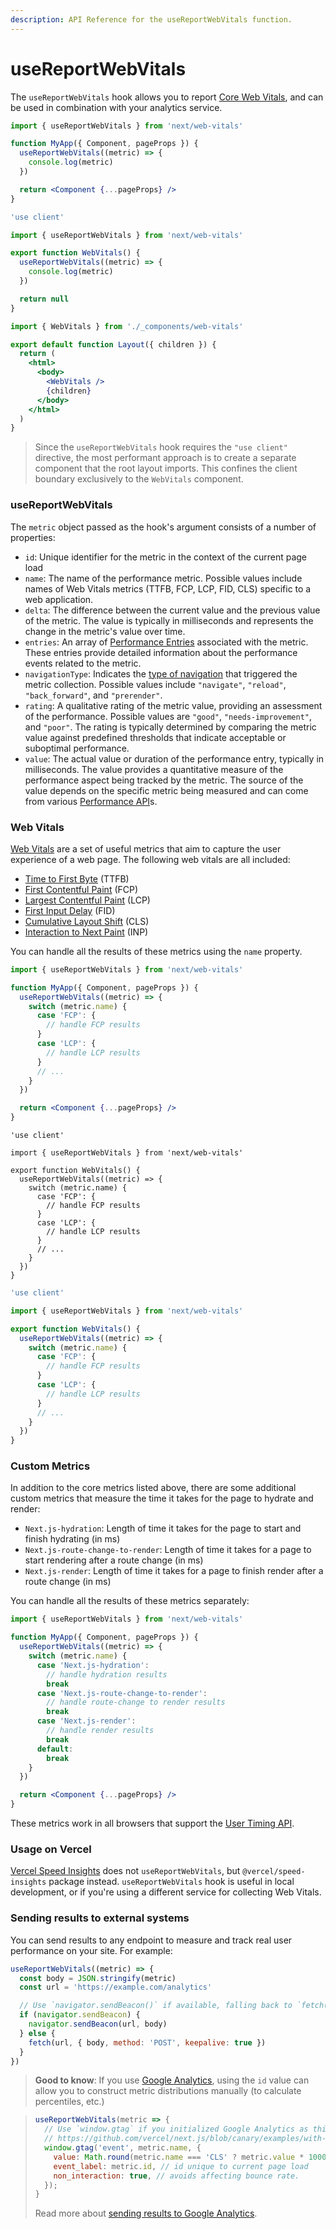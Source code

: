 ```yaml
---
description: API Reference for the useReportWebVitals function.
---
```


# useReportWebVitals

The `useReportWebVitals` hook allows you to report [Core Web Vitals](https://web.dev/vitals/), and can be used in combination with your analytics service.

```jsx
import { useReportWebVitals } from 'next/web-vitals'

function MyApp({ Component, pageProps }) {
  useReportWebVitals((metric) => {
    console.log(metric)
  })

  return <Component {...pageProps} />
}
```

```jsx
'use client'

import { useReportWebVitals } from 'next/web-vitals'

export function WebVitals() {
  useReportWebVitals((metric) => {
    console.log(metric)
  })

  return null
}
```

```jsx
import { WebVitals } from './_components/web-vitals'

export default function Layout({ children }) {
  return (
    <html>
      <body>
        <WebVitals />
        {children}
      </body>
    </html>
  )
}
```

> Since the `useReportWebVitals` hook requires the `"use client"` directive, the most performant approach is to create a separate component that the root layout imports. This confines the client boundary exclusively to the `WebVitals` component.

### useReportWebVitals

The `metric` object passed as the hook's argument consists of a number of properties:

* `id`: Unique identifier for the metric in the context of the current page load
* `name`: The name of the performance metric. Possible values include names of Web Vitals metrics (TTFB, FCP, LCP, FID, CLS) specific to a web application.
* `delta`: The difference between the current value and the previous value of the metric. The value is typically in milliseconds and represents the change in the metric's value over time.
* `entries`: An array of [Performance Entries](https://developer.mozilla.org/docs/Web/API/PerformanceEntry) associated with the metric. These entries provide detailed information about the performance events related to the metric.
* `navigationType`: Indicates the [type of navigation](https://developer.mozilla.org/docs/Web/API/PerformanceNavigationTiming/type) that triggered the metric collection. Possible values include `"navigate"`, `"reload"`, `"back_forward"`, and `"prerender"`.
* `rating`: A qualitative rating of the metric value, providing an assessment of the performance. Possible values are `"good"`, `"needs-improvement"`, and `"poor"`. The rating is typically determined by comparing the metric value against predefined thresholds that indicate acceptable or suboptimal performance.
* `value`: The actual value or duration of the performance entry, typically in milliseconds. The value provides a quantitative measure of the performance aspect being tracked by the metric. The source of the value depends on the specific metric being measured and can come from various [Performance API](https://developer.mozilla.org/docs/Web/API/Performance_API)s.

### Web Vitals

[Web Vitals](https://web.dev/vitals/) are a set of useful metrics that aim to capture the user experience of a web page. The following web vitals are all included:

* [Time to First Byte](https://developer.mozilla.org/docs/Glossary/Time_to_first_byte) (TTFB)
* [First Contentful Paint](https://developer.mozilla.org/docs/Glossary/First_contentful_paint) (FCP)
* [Largest Contentful Paint](https://web.dev/lcp/) (LCP)
* [First Input Delay](https://web.dev/fid/) (FID)
* [Cumulative Layout Shift](https://web.dev/cls/) (CLS)
* [Interaction to Next Paint](https://web.dev/inp/) (INP)

You can handle all the results of these metrics using the `name` property.

```jsx
import { useReportWebVitals } from 'next/web-vitals'

function MyApp({ Component, pageProps }) {
  useReportWebVitals((metric) => {
    switch (metric.name) {
      case 'FCP': {
        // handle FCP results
      }
      case 'LCP': {
        // handle LCP results
      }
      // ...
    }
  })

  return <Component {...pageProps} />
}
```

```tsx
'use client'

import { useReportWebVitals } from 'next/web-vitals'

export function WebVitals() {
  useReportWebVitals((metric) => {
    switch (metric.name) {
      case 'FCP': {
        // handle FCP results
      }
      case 'LCP': {
        // handle LCP results
      }
      // ...
    }
  })
}
```

```jsx
'use client'

import { useReportWebVitals } from 'next/web-vitals'

export function WebVitals() {
  useReportWebVitals((metric) => {
    switch (metric.name) {
      case 'FCP': {
        // handle FCP results
      }
      case 'LCP': {
        // handle LCP results
      }
      // ...
    }
  })
}
```

### Custom Metrics

In addition to the core metrics listed above, there are some additional custom metrics that measure the time it takes for the page to hydrate and render:

* `Next.js-hydration`: Length of time it takes for the page to start and finish hydrating (in ms)
* `Next.js-route-change-to-render`: Length of time it takes for a page to start rendering after a route change (in ms)
* `Next.js-render`: Length of time it takes for a page to finish render after a route change (in ms)

You can handle all the results of these metrics separately:

```jsx
import { useReportWebVitals } from 'next/web-vitals'

function MyApp({ Component, pageProps }) {
  useReportWebVitals((metric) => {
    switch (metric.name) {
      case 'Next.js-hydration':
        // handle hydration results
        break
      case 'Next.js-route-change-to-render':
        // handle route-change to render results
        break
      case 'Next.js-render':
        // handle render results
        break
      default:
        break
    }
  })

  return <Component {...pageProps} />
}
```

These metrics work in all browsers that support the [User Timing API](https://caniuse.com/#feat=user-timing).

### Usage on Vercel

[Vercel Speed Insights](https://vercel.com/docs/speed-insights/quickstart) does not `useReportWebVitals`, but `@vercel/speed-insights` package instead. `useReportWebVitals` hook is useful in local development, or if you're using a different service for collecting Web Vitals.

### Sending results to external systems

You can send results to any endpoint to measure and track real user performance on your site. For example:

```js
useReportWebVitals((metric) => {
  const body = JSON.stringify(metric)
  const url = 'https://example.com/analytics'

  // Use `navigator.sendBeacon()` if available, falling back to `fetch()`.
  if (navigator.sendBeacon) {
    navigator.sendBeacon(url, body)
  } else {
    fetch(url, { body, method: 'POST', keepalive: true })
  }
})
```

> **Good to know**: If you use [Google Analytics](https://analytics.google.com/analytics/web/), using the `id` value can allow you to construct metric distributions manually (to calculate percentiles, etc.)

> ```js
> useReportWebVitals(metric => {
>   // Use `window.gtag` if you initialized Google Analytics as this example:
>   // https://github.com/vercel/next.js/blob/canary/examples/with-google-analytics
>   window.gtag('event', metric.name, {
>     value: Math.round(metric.name === 'CLS' ? metric.value * 1000 : metric.value), // values must be integers
>     event_label: metric.id, // id unique to current page load
>     non_interaction: true, // avoids affecting bounce rate.
>   });
> }
> ```
>
> Read more about [sending results to Google Analytics](https://github.com/GoogleChrome/web-vitals#send-the-results-to-google-analytics).
